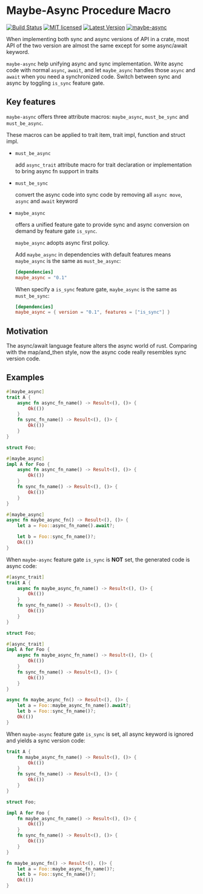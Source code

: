 <!-- cargo-sync-readme start -->


# Maybe-Async Procedure Macro

[![Build Status](https://travis-ci.com/guoli-lyu/maybe-async-rs.svg?token=WSHqSm6F65Fza985QMqn&branch=master)](https://travis-ci.com/guoli-lyu/maybe-async-rs)
[![MIT licensed](https://img.shields.io/badge/license-MIT-blue.svg)](./LICENSE)
[![Latest Version](https://img.shields.io/crates/v/maybe-async.svg)](https://crates.io/crates/maybe-async)
[![maybe-async](https://docs.rs/maybe-async/badge.svg)](https://docs.rs/maybe-async)

When implementing both sync and async versions of API in a crate, most API
of the two version are almost the same except for some async/await keyword.

`maybe-async` help unifying async and sync implementation.
Write async code with normal `async`, `await`, and let `maybe_async` handles
those `async` and `await` when you need a synchronized code. Switch between
sync and async by toggling `is_sync` feature gate.

## Key features

`maybe-async` offers three attribute macros: `maybe_async`, `must_be_sync`
and `must_be_async`.

These macros can be applied to trait item, trait impl, function and struct
impl.

- `must_be_async`

    add `async_trait` attribute macro for trait declaration or
implementation to bring async fn support in traits

- `must_be_sync`

    convert the async code into sync code by removing all `async move`,
`async` and `await` keyword

- `maybe_async`

    offers a unified feature gate to provide sync and async conversion on
demand by feature gate `is_sync`.

    `maybe_async` adopts async first policy.

    Add `maybe_async` in dependencies with default features means `maybe_async` is the same as `must_be_async`:

    ```toml
    [dependencies]
    maybe_async = "0.1"
    ```

    When specify a `is_sync` feature gate, `maybe_async` is the same as `must_be_sync`:

    ```toml
    [dependencies]
    maybe_async = { version = "0.1", features = ["is_sync"] }
    ```

## Motivation


The async/await language feature alters the async world of rust.
Comparing with the map/and_then style, now the async code really resembles
sync version code.

## Examples

```rust
#[maybe_async]
trait A {
    async fn async_fn_name() -> Result<(), ()> {
        Ok(())
    }
    fn sync_fn_name() -> Result<(), ()> {
        Ok(())
    }
}

struct Foo;

#[maybe_async]
impl A for Foo {
    async fn async_fn_name() -> Result<(), ()> {
        Ok(())
    }
    fn sync_fn_name() -> Result<(), ()> {
        Ok(())
    }
}

#[maybe_async]
async fn maybe_async_fn() -> Result<(), ()> {
    let a = Foo::async_fn_name().await?;

    let b = Foo::sync_fn_name()?;
    Ok(())
}
```

When `maybe-async` feature gate `is_sync` is **NOT** set, the generated code
is async code:

```rust
#[async_trait]
trait A {
    async fn maybe_async_fn_name() -> Result<(), ()> {
        Ok(())
    }
    fn sync_fn_name() -> Result<(), ()> {
        Ok(())
    }
}

struct Foo;

#[async_trait]
impl A for Foo {
    async fn maybe_async_fn_name() -> Result<(), ()> {
        Ok(())
    }
    fn sync_fn_name() -> Result<(), ()> {
        Ok(())
    }
}

async fn maybe_async_fn() -> Result<(), ()> {
    let a = Foo::maybe_async_fn_name().await?;
    let b = Foo::sync_fn_name()?;
    Ok(())
}
```

When `maybe-async` feature gate `is_sync` is set, all async keyword is
ignored and yields a sync version code:

```rust
trait A {
    fn maybe_async_fn_name() -> Result<(), ()> {
        Ok(())
    }
    fn sync_fn_name() -> Result<(), ()> {
        Ok(())
    }
}

struct Foo;

impl A for Foo {
    fn maybe_async_fn_name() -> Result<(), ()> {
        Ok(())
    }
    fn sync_fn_name() -> Result<(), ()> {
        Ok(())
    }
}

fn maybe_async_fn() -> Result<(), ()> {
    let a = Foo::maybe_async_fn_name()?;
    let b = Foo::sync_fn_name()?;
    Ok(())
}
```

<!-- cargo-sync-readme end -->
